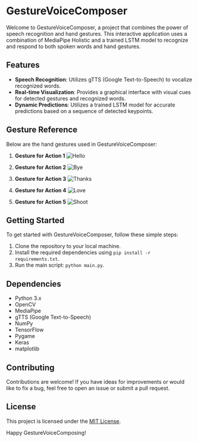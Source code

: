# GestureVoiceComposer

Welcome to GestureVoiceComposer, a project that combines the power of speech recognition and hand gestures. This interactive application uses a combination of MediaPipe Holistic and a trained LSTM model to recognize and respond to both spoken words and hand gestures.

## Features

- **Speech Recognition**: Utilizes gTTS (Google Text-to-Speech) to vocalize recognized words.
- **Real-time Visualization**: Provides a graphical interface with visual cues for detected gestures and recognized words.
- **Dynamic Predictions**: Utilizes a trained LSTM model for accurate predictions based on a sequence of detected keypoints.

## Gesture Reference

Below are the hand gestures used in GestureVoiceComposer:

1. **Gesture for Action 1**
   ![Hello](images/hello.png)

2. **Gesture for Action 2**
   ![Bye](images/bye.png)

3. **Gesture for Action 3**
   ![Thanks](images/thanks.png)

4. **Gesture for Action 4**
   ![Love](images/love.png)

5. **Gesture for Action 5**
   ![Shoot](images/shoot.png)

## Getting Started

To get started with GestureVoiceComposer, follow these simple steps:

1. Clone the repository to your local machine.
2. Install the required dependencies using `pip install -r requirements.txt`.
3. Run the main script: `python main.py`.

## Dependencies

- Python 3.x
- OpenCV
- MediaPipe
- gTTS (Google Text-to-Speech)
- NumPy
- TensorFlow
- Pygame
- Keras
- matplotlib

## Contributing

Contributions are welcome! If you have ideas for improvements or would like to fix a bug, feel free to open an issue or submit a pull request.

## License

This project is licensed under the [MIT License](LICENSE).

Happy GestureVoiceComposing!
